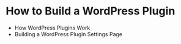 # How to Build a WordPress Plugin
- How WordPress Plugins Work 
- Building a WordPress Plugin Settings Page 